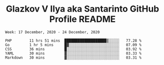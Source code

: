 <h1 align="center">Glazkov V Ilya aka Santarinto GitHub Profile README</h1>

<!--START_SECTION:waka-->
```text
Week: 17 December, 2020 - 24 December, 2020

PHP        11 hrs 51 mins  ███████████████████▒░░░░░   77.28 % 
Go         1 hr 5 mins     █▓░░░░░░░░░░░░░░░░░░░░░░░   07.09 % 
CSS        36 mins         █░░░░░░░░░░░░░░░░░░░░░░░░   03.92 % 
YAML       30 mins         ▓░░░░░░░░░░░░░░░░░░░░░░░░   03.33 % 
Markdown   30 mins         ▓░░░░░░░░░░░░░░░░░░░░░░░░   03.31 % 
```
<!--END_SECTION:waka-->